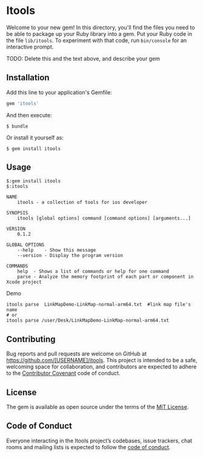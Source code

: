 # Itools

Welcome to your new gem! In this directory, you'll find the files you need to be able to package up your Ruby library into a gem. Put your Ruby code in the file `lib/itools`. To experiment with that code, run `bin/console` for an interactive prompt.

TODO: Delete this and the text above, and describe your gem

## Installation

Add this line to your application's Gemfile:

```ruby
gem 'itools'
```

And then execute:

    $ bundle

Or install it yourself as:

    $ gem install itools

## Usage
```shell
$:gem install itools
$:itools

NAME
    itools - a collection of tools for ios developer

SYNOPSIS
    itools [global options] command [command options] [arguments...]

VERSION
    0.1.2

GLOBAL OPTIONS
    --help    - Show this message
    --version - Display the program version

COMMANDS
    help  - Shows a list of commands or help for one command
    parse - Analyze the memory footprint of each part or component in Xcode project

```

Demo
```shell
itools parse  LinkMapDemo-LinkMap-normal-arm64.txt  #link map file's name
# or
itools parse /user/Desk/LinkMapDemo-LinkMap-normal-arm64.txt
```

## Contributing

Bug reports and pull requests are welcome on GitHub at https://github.com/[USERNAME]/itools. This project is intended to be a safe, welcoming space for collaboration, and contributors are expected to adhere to the [Contributor Covenant](http://contributor-covenant.org) code of conduct.

## License

The gem is available as open source under the terms of the [MIT License](https://opensource.org/licenses/MIT).

## Code of Conduct

Everyone interacting in the Itools project’s codebases, issue trackers, chat rooms and mailing lists is expected to follow the [code of conduct](https://github.com/[USERNAME]/itools/blob/master/CODE_OF_CONDUCT.md).
